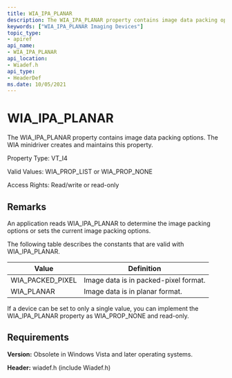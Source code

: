 ```yaml
---
title: WIA_IPA_PLANAR
description: The WIA_IPA_PLANAR property contains image data packing options. The WIA minidriver creates and maintains this property.
keywords: ["WIA_IPA_PLANAR Imaging Devices"]
topic_type:
- apiref
api_name:
- WIA_IPA_PLANAR
api_location:
- Wiadef.h
api_type:
- HeaderDef
ms.date: 10/05/2021
---
```


# WIA_IPA_PLANAR

The WIA_IPA_PLANAR property contains image data packing options. The WIA minidriver creates and maintains this property.

Property Type: VT_I4

Valid Values: WIA_PROP_LIST or WIA_PROP_NONE

Access Rights: Read/write or read-only

## Remarks

An application reads WIA_IPA_PLANAR to determine the image packing options or sets the current image packing options.

The following table describes the constants that are valid with WIA_IPA_PLANAR.

| Value | Definition |
|--|--|
| WIA_PACKED_PIXEL | Image data is in packed-pixel format. |
| WIA_PLANAR | Image data is in planar format. |

If a device can be set to only a single value, you can implement the WIA_IPA_PLANAR property as WIA_PROP_NONE and read-only.

## Requirements

**Version:** Obsolete in Windows Vista and later operating systems.

**Header:** wiadef.h (include Wiadef.h)
